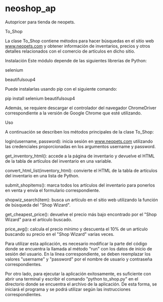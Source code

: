 # neoshop_ap
Autopricer para tienda de neopets.

To_Shop

La clase To_Shop contiene métodos para hacer búsquedas en el sitio web www.neopets.com y obtener información de inventarios, precios y otros detalles relacionados con el comercio de artículos en dicho sitio.

Instalación
Este módulo depende de las siguientes librerías de Python:

selenium

beautifulsoup4

Puede instalarlas usando pip con el siguiente comando:

pip install selenium beautifulsoup4

Además, se requiere descargar el controlador del navegador ChromeDriver correspondiente a la versión de Google Chrome que esté utilizando.

Uso

A continuación se describen los métodos principales de la clase To_Shop:

login(username, password): inicia sesión en www.neopets.com utilizando las credenciales proporcionadas en los argumentos username y password.

get_inventory_html(): accede a la página de inventario y devuelve el HTML de la tabla de artículos del inventario en una variable.

convert_html_list(inventory_html): convierte el HTML de la tabla de artículos del inventario en una lista de Python.

submit_shopitems(): marca todos los artículos del inventario para ponerlos en venta y envía el formulario correspondiente.

shopwiz_search(item): busca un artículo en el sitio web utilizando la función de búsqueda del "Shop Wizard".

get_cheapest_price(): devuelve el precio más bajo encontrado por el "Shop Wizard" para el artículo buscado.

price_avg(): calcula el precio mínimo y descuenta el 10% de un artículo buscando su precio en el "Shop Wizard" varias veces.


Para utilizar esta aplicación, es necesario modificar la parte del código donde se encuentra la llamada al método "run" con los datos de inicio de sesión del usuario. En la línea correspondiente, se deben reemplazar los valores "username" y "password" por el nombre de usuario y contraseña correspondientes.

Por otro lado, para ejecutar la aplicación exitosamente, es suficiente con abrir una terminal y escribir el comando "python to_shop.py" en el directorio donde se encuentra el archivo de la aplicación. De esta forma, se iniciará el programa y se podrá utilizar según las instrucciones correspondientes.